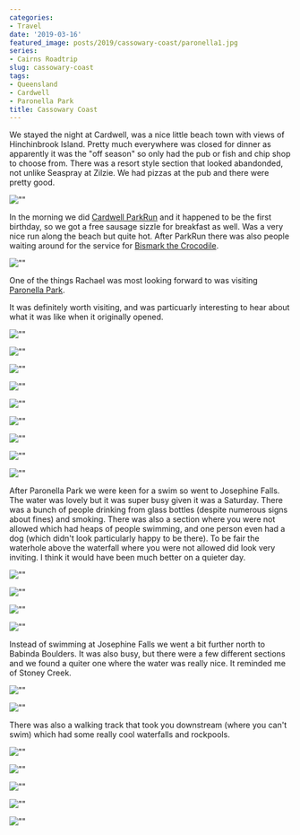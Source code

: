 ```yaml
---
categories:
- Travel
date: '2019-03-16'
featured_image: posts/2019/cassowary-coast/paronella1.jpg
series:
- Cairns Roadtrip
slug: cassowary-coast
tags:
- Queensland
- Cardwell
- Paronella Park
title: Cassowary Coast
---
```


We stayed the night at Cardwell, was a nice little beach town with views of Hinchinbrook Island.
Pretty much everywhere was closed for dinner as apparently it was the "off season" so only had the pub or fish and chip shop to choose from.
There was a resort style section that looked abandonded, not unlike Seaspray at Zilzie.
We had pizzas at the pub and there were pretty good.

![""](parkrun2.jpg "View of Hinchinbrook Island")

In the morning we did [Cardwell ParkRun](https://www.strava.com/activities/2215639214) and it happened to be the first birthday, so we got a free sausage sizzle for breakfast as well. Was a very nice run along the beach but quite hot. After ParkRun there was also people waiting around for the service for [Bismark the Crocodile](https://www.abc.net.au/news/2019-03-07/community-mourns-dead-crocodile-bismark/10875514).

![""](parkun1.jpg "ParkRun Birthday")


One of the things Rachael was most looking forward to was visiting [Paronella Park](http://www.paronellapark.com.au/).

It was definitely worth visiting, and was particuarly interesting to hear about what it was like when it originally opened.

![""](paronella1.jpg)

![""](paronella2.jpg)

![""](paronella3.jpg)

![""](paronella4.jpg)

![""](paronella5.jpg)

![""](paronella6.jpg "Gravity fed fountain")

![""](paronella7.jpg)

![""](paronella8.jpg "Markers show the flood levels")

![""](paronella9.jpg "Hydro dam")

After Paronella Park we were keen for a swim so went to Josephine Falls. The water was lovely but it was super busy given it was a Saturday.
There was a bunch of people drinking from glass bottles (despite numerous signs about fines) and smoking. There was also a section where you were not allowed which had heaps of people swimming, and one person even had a dog (which didn't look particularly happy to be there). To be fair the waterhole above the waterfall where you were not allowed did look very inviting. I think it would have been much better on a quieter day.

![""](JosephineFalls1.jpg)

![""](JosephineFalls2.jpg)

![""](JosephineFalls3.jpg)

![""](JosephineFalls4.jpg)

Instead of swimming at Josephine Falls we went a bit further north to Babinda Boulders. It was also busy, but there were a few different sections and we found a quiter one where the water was really nice. It reminded me of Stoney Creek.

![""](BabindaBoulders1.jpg)

![""](BabindaBoulders2.jpg)

There was also a walking track that took you downstream (where you can't swim) which had some really cool waterfalls and rockpools.

![""](BabindaBoulders3.jpg)

![""](BabindaBoulders4.jpg)

![""](BabindaBoulders5.jpg)

![""](BabindaBoulders6.jpg)

![""](BabindaBoulders7.jpg)